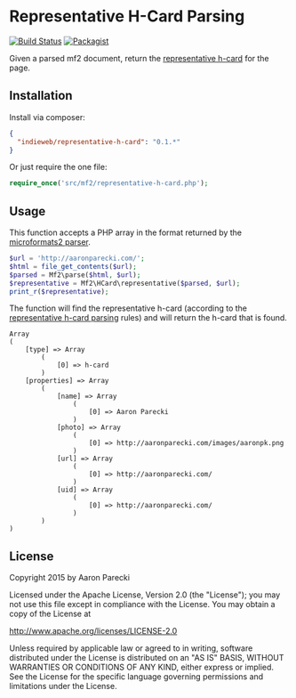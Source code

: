 Representative H-Card Parsing
=============================

[![Build Status](https://travis-ci.org/indieweb/representative-h-card-php.png?branch=master)](http://travis-ci.org/indieweb/representative-h-card-php)
[![Packagist](https://img.shields.io/packagist/v/indieweb/representative-h-card.svg)](https://packagist.org/packages/indieweb/representative-h-card)

Given a parsed mf2 document, return the [representative h-card](http://microformats.org/wiki/representative-h-card-parsing) for the page.


Installation
------------

Install via composer:

```json
{
  "indieweb/representative-h-card": "0.1.*"
}
```

Or just require the one file:

```php
require_once('src/mf2/representative-h-card.php');
```

Usage
-----

This function accepts a PHP array in the format returned by the [microformats2 parser](https://github.com/indieweb/php-mf2).

```php
$url = 'http://aaronparecki.com/';
$html = file_get_contents($url);
$parsed = Mf2\parse($html, $url);
$representative = Mf2\HCard\representative($parsed, $url);
print_r($representative);
```

The function will find the representative h-card (according to the [representative h-card parsing](http://microformats.org/wiki/representative-h-card-parsing) rules) and will
return the h-card that is found.

```
Array
(
    [type] => Array
        (
            [0] => h-card
        )
    [properties] => Array
        (
            [name] => Array
                (
                    [0] => Aaron Parecki
                )
            [photo] => Array
                (
                    [0] => http://aaronparecki.com/images/aaronpk.png
                )
            [url] => Array
                (
                    [0] => http://aaronparecki.com/
                )
            [uid] => Array
                (
                    [0] => http://aaronparecki.com/
                )
        )
)
```

License
-------

Copyright 2015 by Aaron Parecki

Licensed under the Apache License, Version 2.0 (the "License"); you may not use this file except in compliance with the License. You may obtain a copy of the License at

http://www.apache.org/licenses/LICENSE-2.0

Unless required by applicable law or agreed to in writing, software distributed under the License is distributed on an "AS IS" BASIS, WITHOUT WARRANTIES OR CONDITIONS OF ANY KIND, either express or implied. See the License for the specific language governing permissions and limitations under the License.
